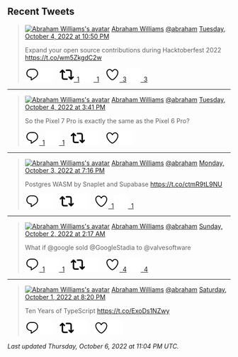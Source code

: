 ## Recent Tweets

> [![Abraham Williams's avatar](https://pbs.twimg.com/profile_images/897079141719195648/_mvh-QJH_mini.jpg)](https://twitter.com/abraham) [Abraham Williams](https://twitter.com/abraham) [@abraham](https://twitter.com/abraham) [Tuesday, October 4, 2022 at 10:50 PM](https://twitter.com/abraham/status/1577431000254009344)
>
> Expand your open source contributions during Hacktoberfest 2022 https://t.co/wm5ZkgdC2w
>
> [![Reply](./images/reply_light.svg#gh-light-mode-only "Reply")](https://twitter.com/intent/tweet?in_reply_to=1577431000254009344#gh-light-mode-only)[![Reply](./images/reply.svg#gh-dark-mode-only "Reply")](https://twitter.com/intent/tweet?in_reply_to=1577431000254009344#gh-dark-mode-only)&emsp;[![Retweet](./images/retweet_light.svg#gh-light-mode-only "Retweet")&ensp;1](https://twitter.com/intent/retweet?tweet_id=1577431000254009344#gh-light-mode-only)[![Retweet](./images/retweet.svg#gh-dark-mode-only "Retweet")&ensp;1](https://twitter.com/intent/retweet?tweet_id=1577431000254009344#gh-dark-mode-only)&emsp;[![Like](./images/like_light.svg#gh-light-mode-only "Like")&ensp;3](https://twitter.com/intent/favorite?tweet_id=1577431000254009344#gh-light-mode-only)[![Like](./images/like.svg#gh-dark-mode-only "Like")&ensp;3](https://twitter.com/intent/favorite?tweet_id=1577431000254009344#gh-dark-mode-only)


---

> [![Abraham Williams's avatar](https://pbs.twimg.com/profile_images/897079141719195648/_mvh-QJH_mini.jpg)](https://twitter.com/abraham) [Abraham Williams](https://twitter.com/abraham) [@abraham](https://twitter.com/abraham) [Tuesday, October 4, 2022 at 3:41 PM](https://twitter.com/abraham/status/1577323123782844417)
>
> So the Pixel 7 Pro is exactly the same as the Pixel 6 Pro?
>
> [![Reply](./images/reply_light.svg#gh-light-mode-only "Reply")&ensp;1](https://twitter.com/intent/tweet?in_reply_to=1577323123782844417#gh-light-mode-only)[![Reply](./images/reply.svg#gh-dark-mode-only "Reply")&ensp;1](https://twitter.com/intent/tweet?in_reply_to=1577323123782844417#gh-dark-mode-only)&emsp;[![Retweet](./images/retweet_light.svg#gh-light-mode-only "Retweet")](https://twitter.com/intent/retweet?tweet_id=1577323123782844417#gh-light-mode-only)[![Retweet](./images/retweet.svg#gh-dark-mode-only "Retweet")](https://twitter.com/intent/retweet?tweet_id=1577323123782844417#gh-dark-mode-only)&emsp;[![Like](./images/like_light.svg#gh-light-mode-only "Like")](https://twitter.com/intent/favorite?tweet_id=1577323123782844417#gh-light-mode-only)[![Like](./images/like.svg#gh-dark-mode-only "Like")](https://twitter.com/intent/favorite?tweet_id=1577323123782844417#gh-dark-mode-only)


---

> [![Abraham Williams's avatar](https://pbs.twimg.com/profile_images/897079141719195648/_mvh-QJH_mini.jpg)](https://twitter.com/abraham) [Abraham Williams](https://twitter.com/abraham) [@abraham](https://twitter.com/abraham) [Monday, October 3, 2022 at 7:16 PM](https://twitter.com/abraham/status/1577014765452668930)
>
> Postgres WASM by Snaplet and Supabase https://t.co/ctmR9tL9NU
>
> [![Reply](./images/reply_light.svg#gh-light-mode-only "Reply")](https://twitter.com/intent/tweet?in_reply_to=1577014765452668930#gh-light-mode-only)[![Reply](./images/reply.svg#gh-dark-mode-only "Reply")](https://twitter.com/intent/tweet?in_reply_to=1577014765452668930#gh-dark-mode-only)&emsp;[![Retweet](./images/retweet_light.svg#gh-light-mode-only "Retweet")](https://twitter.com/intent/retweet?tweet_id=1577014765452668930#gh-light-mode-only)[![Retweet](./images/retweet.svg#gh-dark-mode-only "Retweet")](https://twitter.com/intent/retweet?tweet_id=1577014765452668930#gh-dark-mode-only)&emsp;[![Like](./images/like_light.svg#gh-light-mode-only "Like")&ensp;1](https://twitter.com/intent/favorite?tweet_id=1577014765452668930#gh-light-mode-only)[![Like](./images/like.svg#gh-dark-mode-only "Like")&ensp;1](https://twitter.com/intent/favorite?tweet_id=1577014765452668930#gh-dark-mode-only)


---

> [![Abraham Williams's avatar](https://pbs.twimg.com/profile_images/897079141719195648/_mvh-QJH_mini.jpg)](https://twitter.com/abraham) [Abraham Williams](https://twitter.com/abraham) [@abraham](https://twitter.com/abraham) [Sunday, October 2, 2022 at 2:17 AM](https://twitter.com/abraham/status/1576395834497064960)
>
> What if @google sold @GoogleStadia to @valvesoftware
>
> [![Reply](./images/reply_light.svg#gh-light-mode-only "Reply")&ensp;1](https://twitter.com/intent/tweet?in_reply_to=1576395834497064960#gh-light-mode-only)[![Reply](./images/reply.svg#gh-dark-mode-only "Reply")&ensp;1](https://twitter.com/intent/tweet?in_reply_to=1576395834497064960#gh-dark-mode-only)&emsp;[![Retweet](./images/retweet_light.svg#gh-light-mode-only "Retweet")](https://twitter.com/intent/retweet?tweet_id=1576395834497064960#gh-light-mode-only)[![Retweet](./images/retweet.svg#gh-dark-mode-only "Retweet")](https://twitter.com/intent/retweet?tweet_id=1576395834497064960#gh-dark-mode-only)&emsp;[![Like](./images/like_light.svg#gh-light-mode-only "Like")&ensp;4](https://twitter.com/intent/favorite?tweet_id=1576395834497064960#gh-light-mode-only)[![Like](./images/like.svg#gh-dark-mode-only "Like")&ensp;4](https://twitter.com/intent/favorite?tweet_id=1576395834497064960#gh-dark-mode-only)


---

> [![Abraham Williams's avatar](https://pbs.twimg.com/profile_images/897079141719195648/_mvh-QJH_mini.jpg)](https://twitter.com/abraham) [Abraham Williams](https://twitter.com/abraham) [@abraham](https://twitter.com/abraham) [Saturday, October 1, 2022 at 8:20 PM](https://twitter.com/abraham/status/1576306153440841730)
>
> Ten Years of TypeScript https://t.co/ExoDs1NZwy
>
> [![Reply](./images/reply_light.svg#gh-light-mode-only "Reply")](https://twitter.com/intent/tweet?in_reply_to=1576306153440841730#gh-light-mode-only)[![Reply](./images/reply.svg#gh-dark-mode-only "Reply")](https://twitter.com/intent/tweet?in_reply_to=1576306153440841730#gh-dark-mode-only)&emsp;[![Retweet](./images/retweet_light.svg#gh-light-mode-only "Retweet")](https://twitter.com/intent/retweet?tweet_id=1576306153440841730#gh-light-mode-only)[![Retweet](./images/retweet.svg#gh-dark-mode-only "Retweet")](https://twitter.com/intent/retweet?tweet_id=1576306153440841730#gh-dark-mode-only)&emsp;[![Like](./images/like_light.svg#gh-light-mode-only "Like")](https://twitter.com/intent/favorite?tweet_id=1576306153440841730#gh-light-mode-only)[![Like](./images/like.svg#gh-dark-mode-only "Like")](https://twitter.com/intent/favorite?tweet_id=1576306153440841730#gh-dark-mode-only)


_Last updated Thursday, October 6, 2022 at 11:04 PM UTC._
